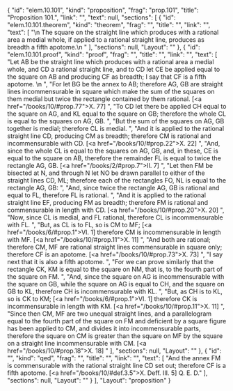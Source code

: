{
  "id": "elem.10.101",
  "kind": "proposition",
  "frag": "prop.101",
  "title": "Proposition 101.",
  "link": "",
  "text": null,
  "sections": [
    {
      "id": "elem.10.101.theorem",
      "kind": "theorem",
      "frag": "",
      "title": "",
      "link": "",
      "text": [
        "\n       The square on the straight line which produces with a rational area a medial whole, if applied to a rational straight line, produces as breadth a fifth apotome.\n      "
      ],
      "sections": null,
      "Layout": ""
    },
    {
      "id": "elem.10.101.proof",
      "kind": "proof",
      "frag": "",
      "title": "",
      "link": "",
      "text": [
        "Let AB be the straight line which produces with a rational area a medial whole, and CD a rational straight line, and to CD let CE be applied equal to the square on AB and producing CF as breadth; I say that CF is a fifth apotome. \n      ",
        "For let BG be the annex to AB; therefore AG, GB are straight lines incommensurable in square which make the sum of the squares on them medial but twice the rectangle contained by them rational. [<a href=\"/books/10/#prop.77\">X. 77</a>] ",
        "To CD let there be applied CH equal to the square on AG, and KL equal to the square on GB; therefore the whole CL is equal to the squares on AG, GB. ",
        "But the sum of the squares on AG, GB together is medial; therefore CL is medial. ",
        "And it is applied to the rational straight line CD, producing CM as breadth; therefore CM is rational and incommensurable with CD. [<a href=\"/books/10/#prop.22\">X. 22</a>] ",
        "And, since the whole CL is equal to the squares on AG, GB, and, in these, CE is equal to the square on AB, therefore the remainder FL is equal to twice the rectangle AG, GB. [<a href=\"/books/2/#prop.7\">II. 7</a>] ",
        "Let then FM be bisected at N, and through N let NO be drawn parallel to either of the straight lines CD, ML; therefore each of the rectangles FO, NL is equal to the rectangle AG, GB: ",
        "And, since twice the rectangle AG, GB is rational and equal to FL, therefore FL is rational. ",
        "And it is applied to the rational straight line EF, producing FM as breadth; therefore FM is rational and commensurable in length with CD. [<a href=\"/books/10/#prop.20\">X. 20</a>] ",
        "Now, since CL is medial, and FL rational, therefore CL is incommensurable with FL. ",
        "But, as CL is to FL, so is CM to MF; [<a href=\"/books/6/#prop.1\">VI. 1</a>] therefore CM is incommensurable in length with MF. [<a href=\"/books/10/#prop.11\">X. 11</a>] ",
        "And both are rational; therefore CM, MF are rational straight lines commensurable in square only; therefore CF is an apotome. [<a href=\"/books/10/#prop.73\">X. 73</a>] ",
        "I say next that it is also a fifth apotome. ",
        "For we can prove similarly that the rectangle CK, KM is equal to the square on NM, that is, to the fourth part of the square on FM. ",
        "And, since the square on AG is incommensurable with the square on GB, while the square on AG is equal to CH, and the square on GB to KL, therefore CH is incommensurable with KL. ",
        "But, as CH is to KL, so is CK to KM; [<a href=\"/books/6/#prop.1\">VI. 1</a>] therefore CK is incommensurable in length with KM. [<a href=\"/books/10/#prop.11\">X. 11</a>] ",
        "Since then CM, MF are two unequal straight lines, and a parallelogram equal to the fourth part of the square on FM and deficient by a square figure has been applied to CM, and divides it into incommensurable parts, therefore the square on CM is greater than the square on MF by the square on a straight line incommensurable with CM. [<a href=\"/books/10/#prop.18\">X. 18</a>] "
      ],
      "sections": null,
      "Layout": ""
    },
    {
      "id": "",
      "kind": "qed",
      "frag": "",
      "title": "",
      "link": "",
      "text": [
        "And the annex FM is commensurable with the rational straight line CD set out; therefore CF is a fifth apotome. [<a href=\"/books/10/#def.3.5\">X. Deff. III. 5</a>] Q. E. D."
      ],
      "sections": null,
      "Layout": ""
    }
  ],
  "Layout": "proposition"
}
